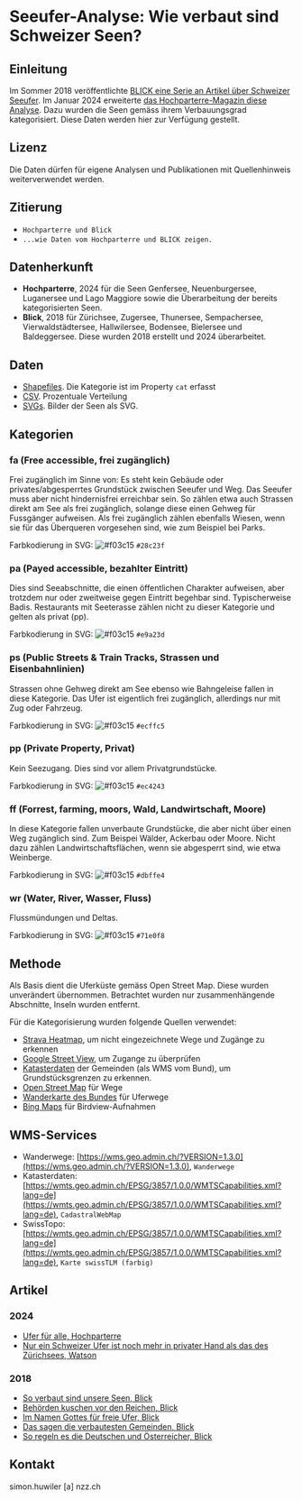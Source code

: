 # Seeufer-Analyse: Wie verbaut sind Schweizer Seen?
## Einleitung
Im Sommer 2018 veröffentlichte [BLICK eine Serie an Artikel über Schweizer Seeufer](https://www.blick.ch/storytelling/2018/seeanalyse/). Im Januar 2024 erweiterte [das Hochparterre-Magazin diese Analyse](https://www.hochparterre.ch/nachrichten/landschaftsarchitektur/ufer-fuer-alle). Dazu wurden die Seen gemäss ihrem Verbauungsgrad kategorisiert. Diese Daten werden hier zur Verfügung gestellt.

## Lizenz
Die Daten dürfen für eigene Analysen und Publikationen mit Quellenhinweis weiterverwendet werden.

## Zitierung
* `Hochparterre und Blick`
* `...wie Daten vom Hochparterre und BLICK zeigen.`

## Datenherkunft
* **Hochparterre**, 2024 für die Seen Genfersee, Neuenburgersee, Luganersee und Lago Maggiore sowie die Überarbeitung der bereits kategorisierten Seen.
* **Blick**, 2018 für Zürichsee, Zugersee, Thunersee, Sempachersee, Vierwaldstädtersee, Hallwilersee, Bodensee, Bielersee und Baldeggersee. Diese wurden 2018 erstellt und 2024 überarbeitet.

## Daten
* [Shapefiles](Daten/shapefiles). Die Kategorie ist im Property `cat` erfasst
* [CSV](Daten/csv). Prozentuale Verteilung
* [SVGs](Daten/svg). Bilder der Seen als SVG.

## Kategorien
### fa (Free accessible, frei zugänglich)
Frei zugänglich im Sinne von: Es steht kein Gebäude oder privates/abgesperrtes Grundstück zwischen Seeufer und Weg. Das Seeufer muss aber nicht hindernisfrei erreichbar sein. So zählen etwa auch Strassen direkt am See als frei zugänglich, solange diese einen Gehweg für Fussgänger aufweisen. Als frei zugänglich zählen ebenfalls Wiesen, wenn sie für das Überqueren vorgesehen sind, wie zum Beispiel bei Parks.

Farbkodierung in SVG: ![#f03c15](https://placehold.co/15x15/28c23f/28c23f.png) `#28c23f`

### pa (Payed accessible, bezahlter Eintritt)
Dies sind Seeabschnitte, die einen öffentlichen Charakter aufweisen, aber trotzdem nur oder zweitweise gegen Eintritt begehbar sind. Typischerweise Badis. Restaurants mit Seeterasse zählen nicht zu dieser Kategorie und gelten als privat (pp).

Farbkodierung in SVG: ![#f03c15](https://placehold.co/15x15/e9a23d/e9a23d.png) `#e9a23d`

### ps (Public Streets & Train Tracks, Strassen und Eisenbahnlinien)
Strassen ohne Gehweg direkt am See ebenso wie Bahngeleise fallen in diese Kategorie. Das Ufer ist eigentlich frei zugänglich, allerdings nur mit Zug oder Fahrzeug.

Farbkodierung in SVG: ![#f03c15](https://placehold.co/15x15/ecffc5/ecffc5.png) `#ecffc5`

### pp (Private Property, Privat)
Kein Seezugang. Dies sind vor allem Privatgrundstücke.

Farbkodierung in SVG: ![#f03c15](https://placehold.co/15x15/ec4243/ec4243.png) `#ec4243`

### ff (Forrest, farming, moors, Wald, Landwirtschaft, Moore)
In diese Kategorie fallen unverbaute Grundstücke, die aber nicht über einen Weg zugänglich sind. Zum Beispei Wälder, Ackerbau oder Moore. Nicht dazu zählen Landwirtschaftsflächen, wenn sie abgesperrt sind, wie etwa Weinberge.

Farbkodierung in SVG: ![#f03c15](https://placehold.co/15x15/dbffe4/dbffe4.png) `#dbffe4`

### wr (Water, River, Wasser, Fluss)
Flussmündungen und Deltas.

Farbkodierung in SVG: ![#f03c15](https://placehold.co/15x15/71e0f8/71e0f8.png) `#71e0f8`

## Methode
Als Basis dient die Uferküste gemäss Open Street Map. Diese wurden unverändert übernommen. Betrachtet wurden nur zusammenhängende Abschnitte, Inseln wurden entfernt.

Für die Kategorisierung wurden folgende Quellen verwendet:
* [Strava Heatmap](https://www.strava.com/heatmap), um nicht eingezeichnete Wege und Zugänge zu erkennen
* [Google Street View](https://www.google.ch/maps/), um Zugange zu überprüfen
* [Katasterdaten](https://www.cadastre.ch/de/home.html) der Gemeinden (als WMS vom Bund), um Grundstücksgrenzen zu erkennen.
* [Open Street Map](https://www.openstreetmap.org/) für Wege
* [Wanderkarte des Bundes](https://map.geo.admin.ch/?lang=de&topic=ech&bgLayer=ch.swisstopo.pixelkarte-farbe&layers=ch.swisstopo.swisstlm3d-wanderwege&layers_opacity=0.8) für Uferwege
* [Bing Maps](https://bing.com/maps) für Birdview-Aufnahmen

## WMS-Services
* Wanderwege: [https://wms.geo.admin.ch/?VERSION=1.3.0](https://wms.geo.admin.ch/?VERSION=1.3.0), `Wanderwege`
* Katasterdaten: [https://wmts.geo.admin.ch/EPSG/3857/1.0.0/WMTSCapabilities.xml?lang=de](https://wmts.geo.admin.ch/EPSG/3857/1.0.0/WMTSCapabilities.xml?lang=de), `CadastralWebMap`
* SwissTopo: [https://wmts.geo.admin.ch/EPSG/3857/1.0.0/WMTSCapabilities.xml?lang=de](https://wmts.geo.admin.ch/EPSG/3857/1.0.0/WMTSCapabilities.xml?lang=de), `Karte swissTLM (farbig)`

##  Artikel
### 2024
* [Ufer für alle, Hochparterre](https://www.hochparterre.ch/nachrichten/landschaftsarchitektur/ufer-fuer-alle)
* [Nur ein Schweizer Ufer ist noch mehr in privater Hand als das des Zürichsees, Watson](https://www.watson.ch/schweiz/z%C3%BCrich/379474434-uferwege-so-zugaenglich-oder-eben-nicht-sind-die-schweizer-seeufer)

### 2018
* [So verbaut sind unsere Seen, Blick](https://www.blick.ch/storytelling/2018/seeanalyse/)
* [Behörden kuschen vor den Reichen, Blick](https://www.blick.ch/interaktiv/darum-sind-viele-seeufer-nicht-zugaenglich-behoerden-kuschen-vor-den-reichen-id8802484.html)
* [Im Namen Gottes für freie Ufer, Blick](https://www.blick.ch/interaktiv/victor-von-wartburg-kaempft-fuer-offene-ufer-im-namen-gottes-fuer-freie-ufer-id8808163.html)
* [Das sagen die verbautesten Gemeinden, Blick](https://www.blick.ch/news/politik/warum-gibt-es-hier-kaum-oeffentliche-ufer-das-sagen-die-verbautesten-gemeinden-id8810289.html)
* [So regeln es die Deutschen und Österreicher, Blick](https://www.blick.ch/news/ausland/uferzugang-am-bodensee-so-regeln-es-die-deutschen-und-oesterreicher-id8756864.html)

## Kontakt
simon.huwiler [a] nzz.ch